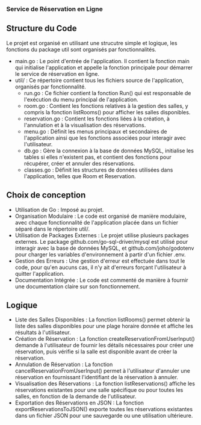 ### Service de Réservation en Ligne

## Structure du Code

Le projet est organisé en utilisant une strucutre simple et logique, les fonctions du package util sont organisés par fonctionnalités.

- main.go : Le point d'entrée de l'application. Il contient la fonction main qui initialise l'application et appelle la fonction principale pour démarrer le service de réservation en ligne.
- util/ : Ce répertoire contient tous les fichiers source de l'application, organisés par fonctionnalité.
  - run.go : Ce fichier contient la fonction Run() qui est responsable de l'exécution du menu principal de l'application.
  - room.go : Contient les fonctions relatives à la gestion des salles, y compris la fonction listRooms() pour afficher les salles disponibles.
  - reservation.go : Contient les fonctions liées à la création, à l'annulation et à la visualisation des réservations.
  - menu.go : Définit les menus principaux et secondaires de l'application ainsi que les fonctions associées pour interagir avec l'utilisateur.
  - db.go : Gère la connexion à la base de données MySQL, initialise les tables si elles n'existent pas, et contient des fonctions pour récupérer, créer et annuler des réservations.
  - classes.go : Définit les structures de données utilisées dans l'application, telles que Room et Reservation.

## Choix de conception

- Utilisation de Go : Imposé au projet.
- Organisation Modulaire : Le code est organisé de manière modulaire, avec chaque fonctionnalité de l'application placée dans un fichier séparé dans le répertoire util/.
- Utilisation de Packages Externes : Le projet utilise plusieurs packages externes. Le package github.com/go-sql-driver/mysql est utilisé pour interagir avec la base de données MySQL, et github.com/joho/godotenv pour charger les variables d'environnement à partir d'un fichier .env.
- Gestion des Erreurs : Une gestion d'erreur est effectuée dans tout le code, pour qu'en aucuns cas, il n'y ait d'erreurs forçant l'utilisateur à quitter l'application.
- Documentation Intégrée : Le code est commenté de manière à fournir une documentation claire sur son fonctionnement.

## Logique

- Liste des Salles Disponibles : La fonction listRooms() permet obtenir la liste des salles disponibles pour une plage horaire donnée et affiche les résultats à l'utilisateur.
- Création de Réservation : La fonction createReservationFromUserInput() demande à l'utilisateur de fournir les détails nécessaires pour créer une réservation, puis vérifie si la salle est disponible avant de créer la réservation.
- Annulation de Réservation : La fonction cancelReservationFromUserInput() permet à l'utilisateur d'annuler une réservation en fournissant l'identifiant de la réservation à annuler.
- Visualisation des Réservations : La fonction listReservations() affiche les réservations existantes pour une salle spécifique ou pour toutes les salles, en fonction de la demande de l'utilisateur.
- Exportation des Réservations en JSON : La fonction exportReservationsToJSON() exporte toutes les réservations existantes dans un fichier JSON pour une sauvegarde ou une utilisation ultérieure.
